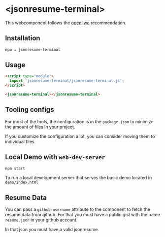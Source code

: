 # \<jsonresume-terminal>

This webcomponent follows the [open-wc](https://github.com/open-wc/open-wc) recommendation.

## Installation

```bash
npm i jsonresume-terminal
```

## Usage

```html
<script type="module">
  import 'jsonresume-terminal/jsonresume-terminal.js';
</script>

<jsonresume-terminal></jsonresume-terminal>
```



## Tooling configs

For most of the tools, the configuration is in the `package.json` to minimize the amount of files in your project.

If you customize the configuration a lot, you can consider moving them to individual files.

## Local Demo with `web-dev-server`

```bash
npm start
```

To run a local development server that serves the basic demo located in `demo/index.html`


## Resume Data
You can pass a `github-username` attribute to the component to fetch the resume data from github.
For that you must have a public gist with the name `resume.json` in your github account.

In that json you must have a valid jsonresume.
